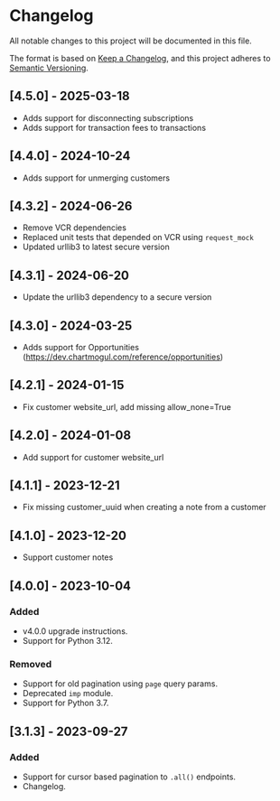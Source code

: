 # Changelog

All notable changes to this project will be documented in this file.

The format is based on [Keep a Changelog],
and this project adheres to [Semantic Versioning].

[Keep a Changelog]: https://keepachangelog.com/en/1.0.0/
[Semantic Versioning]: https://semver.org/spec/v2.0.0.html

## [4.5.0] - 2025-03-18
- Adds support for disconnecting subscriptions
- Adds support for transaction fees to transactions

## [4.4.0] - 2024-10-24
- Adds support for unmerging customers

## [4.3.2] - 2024-06-26
- Remove VCR dependencies
- Replaced unit tests that depended on VCR using `request_mock`
- Updated urllib3 to latest secure version

## [4.3.1] - 2024-06-20
- Update the urllib3 dependency to a secure version

## [4.3.0] - 2024-03-25
- Adds support for Opportunities (https://dev.chartmogul.com/reference/opportunities)

## [4.2.1] - 2024-01-15
- Fix customer website_url, add missing allow_none=True

## [4.2.0] - 2024-01-08
- Add support for customer website_url

## [4.1.1] - 2023-12-21
- Fix missing customer_uuid when creating a note from a customer

## [4.1.0] - 2023-12-20
- Support customer notes

## [4.0.0] - 2023-10-04

### Added
- v4.0.0 upgrade instructions.
- Support for Python 3.12.

### Removed
- Support for old pagination using `page` query params.
- Deprecated `imp` module.
- Support for Python 3.7.

## [3.1.3] - 2023-09-27

### Added
- Support for cursor based pagination to `.all()` endpoints.
- Changelog.
